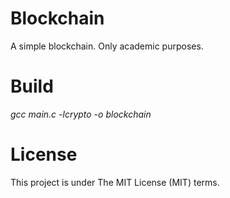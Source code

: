 # Blockchain
A simple blockchain. Only academic purposes.

# Build

*gcc main.c -lcrypto -o blockchain*

# License
This project is under The MIT License (MIT) terms.
